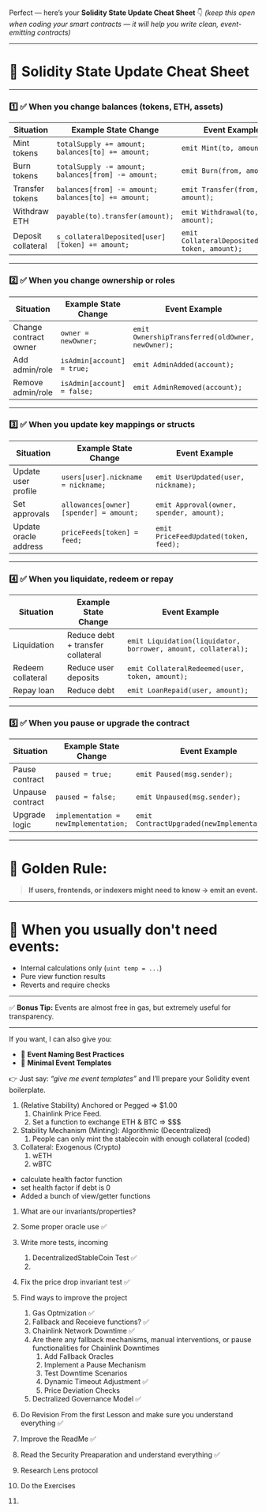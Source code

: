 Perfect — here’s your **Solidity State Update Cheat Sheet** 👇
*(keep this open when coding your smart contracts — it will help you write clean, event-emitting contracts)*

---

# 🧾 **Solidity State Update Cheat Sheet**

---

### 1️⃣ ✅ **When you change balances (tokens, ETH, assets)**

| Situation          | Example State Change                                | Event Example                                    |
| ------------------ | --------------------------------------------------- | ------------------------------------------------ |
| Mint tokens        | `totalSupply += amount; balances[to] += amount;`    | `emit Mint(to, amount);`                         |
| Burn tokens        | `totalSupply -= amount; balances[from] -= amount;`  | `emit Burn(from, amount);`                       |
| Transfer tokens    | `balances[from] -= amount; balances[to] += amount;` | `emit Transfer(from, to, amount);`               |
| Withdraw ETH       | `payable(to).transfer(amount);`                     | `emit Withdrawal(to, amount);`                   |
| Deposit collateral | `s_collateralDeposited[user][token] += amount;`     | `emit CollateralDeposited(user, token, amount);` |

---

### 2️⃣ ✅ **When you change ownership or roles**

| Situation             | Example State Change        | Event Example                                    |
| --------------------- | --------------------------- | ------------------------------------------------ |
| Change contract owner | `owner = newOwner;`         | `emit OwnershipTransferred(oldOwner, newOwner);` |
| Add admin/role        | `isAdmin[account] = true;`  | `emit AdminAdded(account);`                      |
| Remove admin/role     | `isAdmin[account] = false;` | `emit AdminRemoved(account);`                    |

---

### 3️⃣ ✅ **When you update key mappings or structs**

| Situation             | Example State Change                   | Event Example                            |
| --------------------- | -------------------------------------- | ---------------------------------------- |
| Update user profile   | `users[user].nickname = nickname;`     | `emit UserUpdated(user, nickname);`      |
| Set approvals         | `allowances[owner][spender] = amount;` | `emit Approval(owner, spender, amount);` |
| Update oracle address | `priceFeeds[token] = feed;`            | `emit PriceFeedUpdated(token, feed);`    |

---

### 4️⃣ ✅ **When you liquidate, redeem or repay**

| Situation         | Example State Change              | Event Example                                                 |
| ----------------- | --------------------------------- | ------------------------------------------------------------- |
| Liquidation       | Reduce debt + transfer collateral | `emit Liquidation(liquidator, borrower, amount, collateral);` |
| Redeem collateral | Reduce user deposits              | `emit CollateralRedeemed(user, token, amount);`               |
| Repay loan        | Reduce debt                       | `emit LoanRepaid(user, amount);`                              |

---

### 5️⃣ ✅ **When you pause or upgrade the contract**

| Situation        | Example State Change                  | Event Example                               |
| ---------------- | ------------------------------------- | ------------------------------------------- |
| Pause contract   | `paused = true;`                      | `emit Paused(msg.sender);`                  |
| Unpause contract | `paused = false;`                     | `emit Unpaused(msg.sender);`                |
| Upgrade logic    | `implementation = newImplementation;` | `emit ContractUpgraded(newImplementation);` |

---

# 🚀 **Golden Rule:**

> **If users, frontends, or indexers might need to know → emit an event.**

---

# 🚫 **When you usually don't need events:**

* Internal calculations only (`uint temp = ...`)
* Pure view function results
* Reverts and require checks

---

✅ **Bonus Tip:**
Events are almost free in gas, but extremely useful for transparency.

---

If you want, I can also give you:

* 🔧 **Event Naming Best Practices**
* 🔧 **Minimal Event Templates**

👉 Just say: *“give me event templates”* and I’ll prepare your Solidity event boilerplate.




1. (Relative Stability) Anchored or Pegged => $1.00
   1. Chainlink Price Feed.
   2. Set a function to exchange ETH & BTC => $$$
2. Stability Mechanism (Minting): Algorithmic (Decentralized)
   1. People can only mint the stablecoin with enough collateral (coded)
3. Collateral: Exogenous (Crypto)
    1. wETH
    2. wBTC

- calculate health factor function
- set health factor if debt is 0
- Added a bunch of view/getter functions

1. What are our invariants/properties?
   
1. Some proper oracle use ✅
2. Write more tests, incoming
   1. DecentralizedStableCoin Test ✅
   2. 
3. Fix the price drop invariant test ✅
4. Find ways to improve the project
   1. Gas Optmization ✅
   2. Fallback and Receieve functions? ✅
   3. Chainlink Network Downtime ✅
   4. Are there any fallback mechanisms, manual interventions, or pause functionalities for Chainlink Downtimes
      1. Add Fallback Oracles
      2. Implement a Pause Mechanism
      3. Test Downtime Scenarios
      4. Dynamic Timeout Adjustment ✅
      5. Price Deviation Checks
   5. Dectralized Governance Model ✅
5. Do Revision From the first Lesson and make sure you understand everything ✅
6. Improve the ReadMe ✅
7. Read the Security Preaparation and understand everything ✅
8. Research Lens protocol
9. Do the Exercises 
10. 
